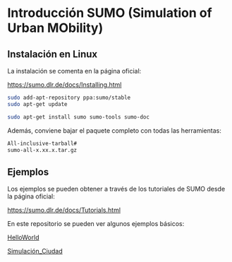 # Introducción SUMO (Simulation of Urban MObility)

## Instalación en Linux

La instalación se comenta en la página oficial:

https://sumo.dlr.de/docs/Installing.html

```bash
sudo add-apt-repository ppa:sumo/stable
sudo apt-get update

sudo apt-get install sumo sumo-tools sumo-doc

```

Además, conviene bajar el paquete completo con todas las herramientas:

```bash
All-inclusive-tarball#
sumo-all-x.xx.x.tar.gz
```

## Ejemplos

Los ejemplos se pueden obtener a través de los tutoriales de SUMO desde la página oficial:

https://sumo.dlr.de/docs/Tutorials.html

En este repositorio se pueden ver algunos ejemplos básicos:

[HelloWorld](https://github.com/fedefiuba/Sumo_simulaciones/tree/master/Helloworld)

[Simulación_Ciudad](https://github.com/fedefiuba/Sumo_simulaciones/tree/master/Simulacion_Ciudad)



